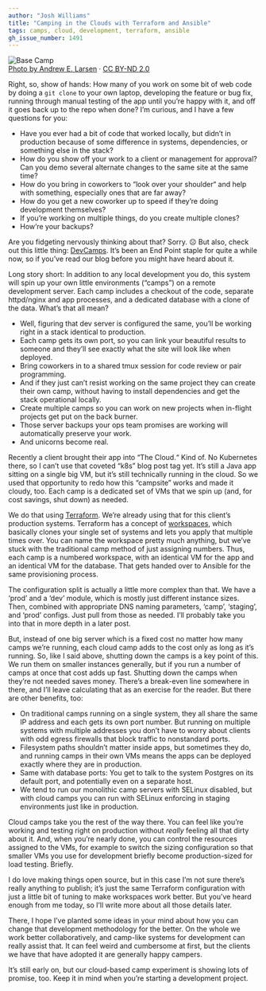 ```yaml
---
author: "Josh Williams"
title: "Camping in the Clouds with Terraform and Ansible"
tags: camps, cloud, development, terraform, ansible
gh_issue_number: 1491
---
```


<img src="/blog/2019/02/05/camping-in-the-clouds/image-0.jpg" alt="Base Camp" /><br><a href="https://www.flickr.com/photos/papalars/2773221431/">Photo by Andrew E. Larsen</a> · <a href="https://creativecommons.org/licenses/by-nd/2.0/">CC BY-ND 2.0</a>

Right, so, show of hands: How many of you work on some bit of web code by doing a `git clone` to your own laptop, developing the feature or bug fix, running through manual testing of the app until you’re happy with it, and off it goes back up to the repo when done? I’m curious, and I have a few questions for you:

- Have you ever had a bit of code that worked locally, but didn’t in production because of some difference in systems, dependencies, or something else in the stack?
- How do you show off your work to a client or management for approval? Can you demo several alternate changes to the same site at the same time?
- How do you bring in coworkers to “look over your shoulder“ and help with something, especially ones that are far away?
- How do you get a new coworker up to speed if they’re doing development themselves?
- If you’re working on multiple things, do you create multiple clones?
- How’re your backups?

Are you fidgeting nervously thinking about that? Sorry. ☹ But also, check out this little thing: [DevCamps](http://www.devcamps.org/). It’s been an End Point staple for quite a while now, so if you’ve read our blog before you might have heard about it.

Long story short: In addition to any local development you do, this system will spin up your own little environments (“camps”) on a remote development server. Each camp includes a checkout of the code, separate httpd/​nginx and app processes, and a dedicated database with a clone of the data. What’s that all mean?

- Well, figuring that dev server is configured the same, you’ll be working right in a stack identical to production.
- Each camp gets its own port, so you can link your beautiful results to someone and they’ll see exactly what the site will look like when deployed.
- Bring coworkers in to a shared tmux session for code review or pair programming.
- And if they just can’t resist working on the same project they can create their own camp, without having to install dependencies and get the stack operational locally.
- Create multiple camps so you can work on new projects when in-​flight projects get put on the back burner.
- Those server backups your ops team promises are working will automatically preserve your work.
- And unicorns become real.

Recently a client brought their app into “The Cloud.“ Kind of. No Kubernetes there, so I can’t use that coveted “k8s” blog post tag yet. It’s still a Java app sitting on a single big VM, but it’s still technically running in the cloud. So we used that opportunity to redo how this “campsite” works and made it cloudy, too. Each camp is a dedicated set of VMs that we spin up (and, for cost savings, shut down) as needed.

We do that using [Terraform](https://www.terraform.io/). We’re already using that for this client’s production systems. Terraform has a concept of [workspaces](https://www.terraform.io/docs/state/workspaces.html), which basically clones your single set of systems and lets you apply that multiple times over. You can name the workspace pretty much anything, but we’ve stuck with the traditional camp method of just assigning numbers. Thus, each camp is a numbered workspace, with an identical VM for the app and an identical VM for the database. That gets handed over to Ansible for the same provisioning process.

The configuration split is actually a little more complex than that. We have a ‘prod’ and a ‘dev’ module, which is mostly just different instance sizes. Then, combined with appropriate DNS naming parameters, ‘camp’, ‘staging’, and ‘prod’ configs. Just pull from those as needed. I’ll probably take you into that in more depth in a later post.

But, instead of one big server which is a fixed cost no matter how many camps we’re running, each cloud camp adds to the cost only as long as it’s running. So, like I said above, shutting down the camps is a key point of this. We run them on smaller instances generally, but if you run a number of camps at once that cost adds up fast. Shutting down the camps when they’re not needed saves money. There’s a break-​even line somewhere in there, and I’ll leave calculating that as an exercise for the reader. But there are other benefits, too:

- On traditional camps running on a single system, they all share the same IP address and each gets its own port number. But running on multiple systems with multiple addresses you don’t have to worry about clients with odd egress firewalls that block traffic to nonstandard ports.
- Filesystem paths shouldn’t matter inside apps, but sometimes they do, and running camps in their own VMs means the apps can be deployed exactly where they are in production.
- Same with database ports: You get to talk to the system Postgres on its default port, and potentially even on a separate host.
- We tend to run our monolithic camp servers with SELinux disabled, but with cloud camps you can run with SELinux enforcing in staging environments just like in production.

Cloud camps take you the rest of the way there. You can feel like you’re working and testing right on production without *really* feeling all that dirty about it. And, when you’re nearly done, you can control the resources assigned to the VMs, for example to switch the sizing configuration so that smaller VMs you use for development briefly become production-​sized for load testing. Briefly.

I do love making things open source, but in this case I’m not sure there’s really anything to publish; it’s just the same Terraform configuration with just a little bit of tuning to make workspaces work better. But you’ve heard enough from me today, so I’ll write more about all those details later.

There, I hope I’ve planted some ideas in your mind about how you can change that development methodology for the better. On the whole we work better collaboratively, and camp-​like systems for development can really assist that. It can feel weird and cumbersome at first, but the clients we have that have adopted it are generally happy campers.

It’s still early on, but our cloud-​based camp experiment is showing lots of promise, too. Keep it in mind when you’re starting a development project.
